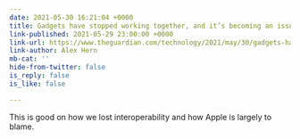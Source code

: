 ```yaml
---
date: 2021-05-30 16:21:04 +0000
title: Gadgets have stopped working together, and it’s becoming an issue
link-published: 2021-05-29 23:00:00 +0000
link-url: https://www.theguardian.com/technology/2021/may/30/gadgets-have-stopped-working-together-interoperability-apple
link-author: Alex Hern
mb-cat: ''
hide-from-twitter: false
is_reply: false
is_like: false

---
```

This is good on how we lost interoperability and how Apple is largely to blame.